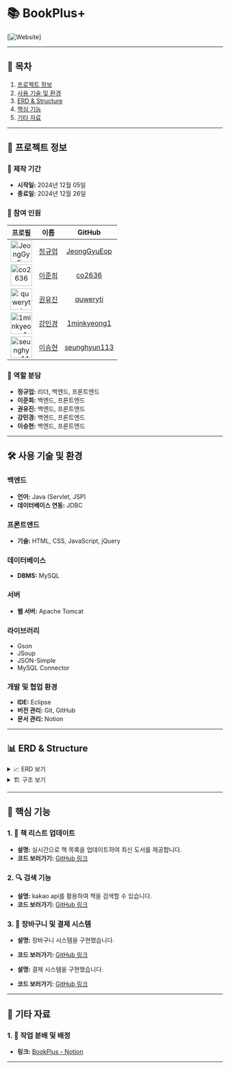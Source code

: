 # 📚 BookPlus+

[![Website](#)]

---

## 📑 목차

1. [프로젝트 정보](#프로젝트-정보)
2. [사용 기술 및 환경](#사용-기술-및-환경)
3. [ERD & Structure](#erd--structure)
4. [핵심 기능](#핵심-기능)
5. [기타 자료](#기타-자료)

---

## 📃 프로젝트 정보

### 📅 제작 기간

- **시작일:** 2024년 12월 05일
- **종료일:** 2024년 12월 26일

### 👥 참여 인원

| 프로필 | 이름 | GitHub |
| :---: | :---: | :---: |
| <img src="https://avatars.githubusercontent.com/u/81528059?v=4&s=50" alt="JeongGyuEop" width="50"/> | [정규업](https://github.com/JeongGyuEop) | [JeongGyuEop](https://github.com/JeongGyuEop) |
| <img src="https://avatars.githubusercontent.com/u/59154935?v=4&s=50" alt="co2636" width="50"/> | [이준희](https://github.com/co2636) | [co2636](https://github.com/co2636) |
| <img src="https://avatars.githubusercontent.com/u/187270066?v=4&s=50" alt="quweryti" width="50"/> | [권유진](https://github.com/quweryti) | [quweryti](https://github.com/quweryti) |
| <img src="https://avatars.githubusercontent.com/u/187259604?v=4&s=50" alt="1minkyeong1" width="50"/> | [강민경](https://github.com/1minkyeong1) | [1minkyeong1](https://github.com/1minkyeong1) |
| <img src="https://avatars.githubusercontent.com/u/174084829?v=4&s=50" alt="seunghyun113" width="50"/> | [이승현](https://github.com/seunghyun113) | [seunghyun113](https://github.com/seunghyun113) |

### 🎯 역할 분담

- **정규업:** 리더, 백엔드, 프론트엔드
- **이준희:** 백엔드, 프론트엔드
- **권유진:** 백엔드, 프론트엔드
- **강민경:** 백엔드, 프론트엔드
- **이승현:** 백엔드, 프론트엔드

---

## 🛠️ 사용 기술 및 환경

### 백엔드

- **언어:** Java (Servlet, JSP)
- **데이터베이스 연동:** JDBC

### 프론트엔드

- **기술:** HTML, CSS, JavaScript, jQuery

### 데이터베이스

- **DBMS:** MySQL

### 서버

- **웹 서버:** Apache Tomcat

### 라이브러리

- Gson
- JSoup
- JSON-Simple
- MySQL Connector

### 개발 및 협업 환경

- **IDE:** Eclipse
- **버전 관리:** Git, GitHub
- **문서 관리:** Notion

---

## 📊 ERD & Structure

<details>
  <summary>📈 ERD 보기</summary>
  <div markdown="1" style="padding-left: 15px;">
    <img src="path_to_erd_image.png" alt="ERD" width="800px"/>
  </div>
</details>

<details>
  <summary>🏗️ 구조 보기</summary>
  <div markdown="1" style="padding-left: 15px;">
    <img src="path_to_structure_image.png" alt="Structure" width="800px"/>
  </div>
</details>

---

## 🔑 핵심 기능

### 1. 📖 책 리스트 업데이트

- **설명:** 실시간으로 책 목록을 업데이트하여 최신 도서를 제공합니다.
- **코드 보러가기:** [GitHub 링크](https://github.com/JeongGyuEop/BookPlus/blob/main/src/main/java/com/bookplus/goods/service/GoodsServiceImpl.java)

### 2. 🔍 검색 기능

- **설명:** kakao api를 활용하여 책을 검색할 수 있습니다.
- **코드 보러가기:** [GitHub 링크](https://github.com/JeongGyuEop/BookPlus/blob/main/src/main/webapp/WEB-INF/views/goods/kakaoApiBookSerach.jsp)

### 3. 🛒 장바구니 및 결제 시스템

- **설명:** 장바구니 시스템을 구현했습니다.
- **코드 보러가기:** [GitHub 링크](https://github.com/JeongGyuEop/BookPlus/blob/main/src/main/java/com/bookplus/order/service/OrderServiceImpl.java)

- **설명:** 결제 시스템을 구현했습니다.
- **코드 보러가기:** [GitHub 링크](https://github.com/JeongGyuEop/BookPlus/blob/main/src/main/java/com/bookplus/order/controller/OrderControllerImpl.java)

---

## 📕 기타 자료

### 1. 📄 작업 분배 및 배정

- **링크:** [BookPlus - Notion](https://www.notion.so/14d3334795ae8075a400c6f4fd2805f0?pvs=4)

---
